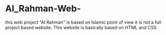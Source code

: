 # Al_Rahman-Web-
this web project "Al Rahman" is based on Islamic point of view it is not a full project based website. This website is basically based on HTML and CSS

